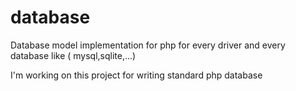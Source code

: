 # database
Database model implementation for php for every driver and every database like ( mysql,sqlite,...)

I'm working on this project for writing standard php database